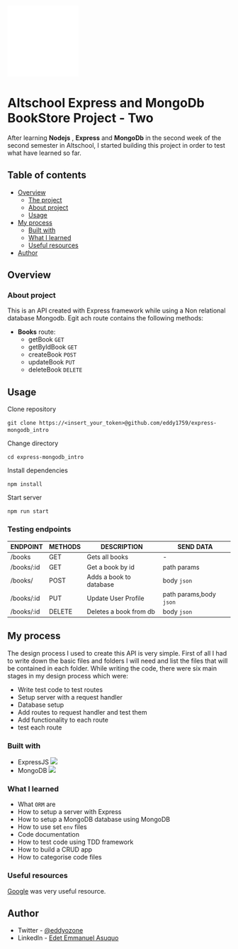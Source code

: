 ![Altschool Logo](https://raw.githubusercontent.com/Oluwasetemi/altschool-opensource-names/d5d87d27629fdd83b4a1d601afee0248f69cb25e/AltSchool-dark.svg)

# Altschool Express and MongoDb BookStore Project - Two

After learning **Nodejs** , **Express** and **MongoDb** in the second week of the second semester in Altschool, I started building this project in order to test what have learned so far.

## Table of contents

- [Overview](#overview)
  - [The project](#the-project)
  - [About project](#about-project)
  - [Usage](#usage)
- [My process](#my-process)
  - [Built with](#built-with)
  - [What I learned](#what-i-learned)
  - [Useful resources](#useful-resources)
- [Author](#author)

## Overview

### About project

This is an API created with Express framework while using a Non relational database Mongodb. Egit ach route contains the following methods:

- **Books** route:
  - getBook ```GET```
  - getByIdBook ```GET```
  - createBook ```POST```
  - updateBook ```PUT```
  - deleteBook ```DELETE```
 

## Usage

Clone repository 

```
git clone https://<insert_your_token>@github.com/eddy1759/express-mongodb_intro
```

Change directory

```
cd express-mongodb_intro
```

Install dependencies

```
npm install
```

Start server

```
npm run start
```
### Testing endpoints

| ENDPOINT   |METHODS | DESCRIPTION             | SEND DATA                   |
| ---------- | ------ | --------------------    | --------------              |
| /books     | GET    | Gets all books          | -                           |
| /books/:id | GET    | Get a book by id        | path params                 |
| /books/    | POST   | Adds a book to database | body `json`                 |
| /books/:id | PUT    | Update User Profile     | path params,body `json`     |
| /books/:id | DELETE | Deletes a book from db  | body `json`                 |


## My process

The design process I used to create this API is very simple. First of all I had to write down the basic files and folders I will need and list the files that will be contained in each folder. While writing the code, there were six main stages in my design process which were: 

- Write test code to test routes
- Setup server with a request handler
- Database setup
- Add routes to request handler and test them
- Add functionality to each route
- test each route

### Built with

- ExpressJS ![](https://img.shields.io/badge/Code-ExpressJS-informational?style=flat&logo=Express&logoColor=white&color=4AB197)
- MongoDB ![](https://img.shields.io/badge/Code-MongoDB-informational?style=flat&logo=MongoDB&logoColor=white&color=4AB197)

### What I learned

- What `ORM` are
- How to setup a server with Express
- How to setup a MongoDB database using MongoDB 
- How to use set `env` files 
- Code documentation
- How to test code using TDD framework
- How to build a CRUD app
- How to categorise code files


### Useful resources

[Google](https://google.com) was very useful resource.

## Author

- Twitter - [@eddyozone](https://www.twitter.com/eddyozone)
- LinkedIn - [Edet Emmanuel Asuquo](https://www.linkedin.com/in/edet-e-asuquo/)

